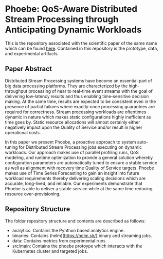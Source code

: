 # Phoebe: QoS-Aware Distributed Stream Processing through Anticipating Dynamic Workloads

This is the repository associated with the scientific paper of the same name which can be found [here](https://arxiv.org/abs/2206.09679). Contained in this repository is the prototype, data, and experimental artifacts.

## Paper Abstract

Distributed Stream Processing systems have become an essential part of big data processing platforms. They are characterized by the high-throughput processing of near to real-time event streams with the goal of delivering low-latency results and thus enabling time-sensitive decision making. At the same time, results are expected to be consistent even in the presence of partial failures where exactly-once processing guarantees are required for correctness. Stream processing workloads are oftentimes dynamic in nature which makes static configurations highly inefficient as time goes by. Static resource allocations will almost certainly either negatively impact upon the Quality of Service and/or result in higher operational costs.

In this paper we present Phoebe, a proactive approach to system auto-tuning for Distributed Stream Processing jobs executing on dynamic workloads. Our approach makes use of parallel profiling runs, QoS modeling, and runtime optimization to provide a general solution whereby configuration parameters are automatically tuned to ensure a stable service as well as alignment with recovery time Quality of Service targets. Phoebe makes use of Time Series Forecasting to gain an insight into future workload requirements thereby delivering scaling decisions which are accurate, long-lived, and reliable. Our experiments demonstrate that Phoebe is able to deliver a stable service while at the same time reducing resource over-provisioning.

## Repository Structure

The folder repository structure and contents are described as follows:

- analytics: Contains the Pyhthon based analytics engine.
- binaries: Contains (helm)[https://helm.sh/] binary and streaming jobs.
- data: Contains metrics from experimental runs.
- src/main: Contains the phoebe protoype which interacts with the Kubernetes cluster and targeted jobs.
